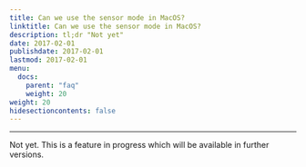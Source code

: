 ```yaml
---
title: Can we use the sensor mode in MacOS?
linktitle: Can we use the sensor mode in MacOS?
description: tl;dr "Not yet"
date: 2017-02-01
publishdate: 2017-02-01
lastmod: 2017-02-01
menu:
  docs:
    parent: "faq"
    weight: 20
weight: 20
hidesectioncontents: false
---
```

-----
Not yet. This is a feature in progress which will be available in further versions. 
